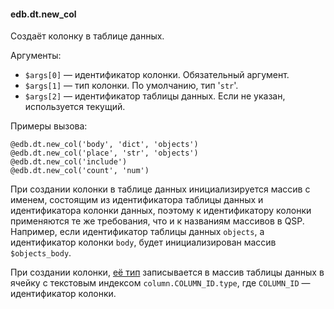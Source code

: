 #### edb.dt.new_col

Создаёт колонку в таблице данных.

Аргументы:

* `$args[0]` — идентификатор колонки. Обязательный аргумент.
* `$args[1]` — тип колонки. По умолчанию, тип '`str`'.
* `$args[2]` — идентификатор таблицы данных. Если не указан, используется текущий.

Примеры вызова:

```qsp
@edb.dt.new_col('body', 'dict', 'objects')
@edb.dt.new_col('place', 'str', 'objects')
@edb.dt.new_col('include')
@edb.dt.new_col('count', 'num')
```

При создании колонки в таблице данных инициализируется массив с именем, состоящим из идентификатора таблицы данных и идентификатора колонки данных, поэтому к идентификатору колонки применяются те же требования, что и к названиям массивов в QSP. Например, если идентификатор таблицы данных `objects`, а идентификатор колонки `body`, будет инициализирован массив `$objects_body`.

При создании колонки, [её тип](_fullguide/data_types.md) записывается в массив таблицы данных в ячейку с текстовым индексом `column.COLUMN_ID.type`, где `COLUMN_ID` — идентификатор колонки.
